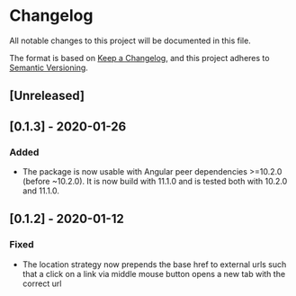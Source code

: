 # Changelog

All notable changes to this project will be documented in this file.

The format is based on [Keep a Changelog](https://keepachangelog.com/en/1.0.0/),
and this project adheres to [Semantic Versioning](https://semver.org/spec/v2.0.0.html).

## [Unreleased]

## [0.1.3] - 2020-01-26

### Added

- The package is now usable with Angular peer dependencies >=10.2.0 (before ~10.2.0). It is now build with 11.1.0 and is tested both with 10.2.0 and 11.1.0.

## [0.1.2] - 2020-01-12

### Fixed

- The location strategy now prepends the base href to external urls such that a click on a link via middle mouse button opens a new tab with the correct url
